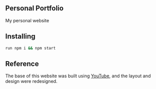 ## Personal Portfolio

My personal website


## Installing
```bash
run npm i && npm start
```

## Reference
The base of this website was built using [YouTube](https://youtu.be/OPaLnMw2i_0), and the layout and design were redesigned.

